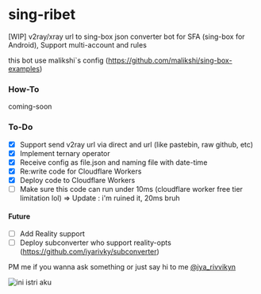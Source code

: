 # sing-ribet
[WIP] v2ray/xray url to sing-box json converter bot for SFA (sing-box for Android), Support multi-account and rules

this bot use malikshi`s config (https://github.com/malikshi/sing-box-examples)

### How-To
coming-soon

### To-Do
- [x] Support send v2ray url via direct and url (like pastebin, raw github, etc)
- [x] Implement ternary operator
- [x] Receive config as file.json and naming file with date-time
- [x] Re:write code for Cloudflare Workers
- [x] Deploy code to Cloudflare Workers
- [ ] Make sure this code can run under 10ms (cloudflare worker free tier limitation lol) => Update : i'm ruined it, 20ms bruh

#### Future
- [ ] Add Reality support
- [ ] Deploy subconverter who support reality-opts (https://github.com/iyarivky/subconverter)

PM me if you wanna ask something or just say hi to me
[@iya_rivvikyn](https://t.me/iya_rivvikyn)

![ini istri aku](https://github.com/iyarivky/sing-ribet/assets/101973571/d7b5f497-ba06-46d9-925e-8eabcbce92cf)
